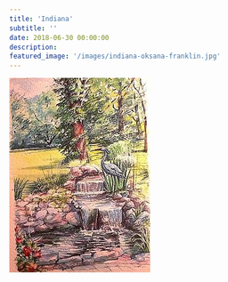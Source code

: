 ```yaml
---
title: 'Indiana'
subtitle: ''
date: 2018-06-30 00:00:00
description:
featured_image: '/images/indiana-oksana-franklin.jpg'
---
```


![](/images/indiana-oksana-franklin.jpg)
